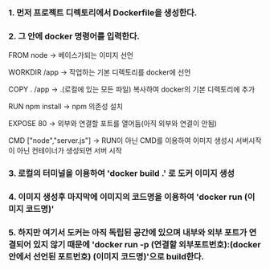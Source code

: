 ### 1. 먼저 프로젝트 디렉토리에서 Dockerfile을 생성한다.
### 2. 그 안에 docker 명령어를 입력한다.

FROM node -> 베이스가되는 이미지 선언

WORKDIR /app -> 작업하는 기본 디렉토리를 docker에 선언

COPY . /app -> .(로컬에 있는 모든 파일) 복사하여 docker의 기본 디렉토리에 추가

RUN npm install -> npm 의존성 설치

EXPOSE 80 -> 외부와 연결할 포트를 열어둠(아직 외부와 연결이 안됨)

CMD ["node","server.js"] -> RUN이 아닌 CMD를 이용하여 이미지 생성시 서버시작이 아닌 컨테이너가 생성되면 서버 시작

### 3. 로컬의 터미널을 이용하여 'docker build .' 로 도커 이미지 생성
### 4. 이미지 생성후 마지막에 이미지의 코드명을 이용하여 'docker run (이미지 코드명)'
### 5. 하지만 여기서 도커는 아직 독립된 공간에 있으며 내부와 외부 포트가 연결되어 있지 않기 때문에 'docker run -p (연결할 외부포트번호):(docker안에서 선언된 포트번호) (이미지 코드명)'으로 build한다.